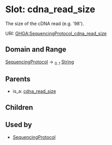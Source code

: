 
# Slot: cdna_read_size


The size of the cDNA read (e.g. '98').

URI: [GHGA:SequencingProtocol_cdna_read_size](https://w3id.org/GHGA/SequencingProtocol_cdna_read_size)


## Domain and Range

[SequencingProtocol](SequencingProtocol.md) &#8594;  <sub>0..1</sub> [String](types/String.md)

## Parents

 *  is_a: [cdna_read_size](cdna_read_size.md)

## Children


## Used by

 * [SequencingProtocol](SequencingProtocol.md)
